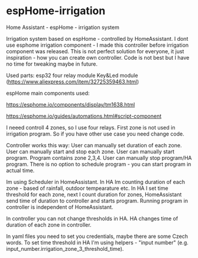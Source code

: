 # espHome-irrigation
Home Assistant - espHome - irrigation system

Irrigation system based on espHome - controlled by HomeAssistant.
I dont use esphome irrigation component - I made this controller before irrigation component was released.
This is not perfect solution for everyone, it just inspiration - how you can create own controller.
Code is not best but I have no time for tweaking maybe in future.

Used parts:
esp32
four relay module
Key&Led module (https://www.aliexpress.com/item/32725359463.html)

espHome main components used:

https://esphome.io/components/display/tm1638.html 

https://esphome.io/guides/automations.html#script-component

I neeed controll 4 zones, so I use four relays. First zone is not used in irrigation program.
So if you have other use case you need change code.

Controller works this way:
User can manually set duration of each zone.
User can manually start and stop each zone.
User can manually start program. Program contains zone 2,3,4.
User can manually stop program/HA program.
There is no option to schedule program - you can start program in actual time.

Im using Scheduler in HomeAssistant.
In HA Im counting duration of each zone - based of rainfall, outdoor tempearature etc.
In HA I set time threshold for each zone, next I count duration for zones, HomeAssistant send time of duration to controller and starts program.
Running program in controller is independent of HomeAssistant.

In controller you can not change thresholds in HA.
HA changes time of duration of each zone in controller.

In yaml files you need to set you credentials, maybe there are some Czech words.
To set time threshold in HA I'm using helpers - "input number" (e.g. input_number.irrigation_zone_3_threshold_time).

